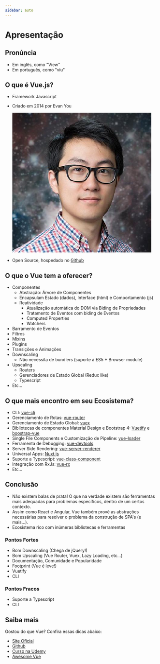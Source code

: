 ```yaml
---
sidebar: auto
---
```


# Apresentação

## Pronúncia

- Em inglês, como "View"
- Em português, como "viu"

## O que é Vue.js?

- Framework Javascript
- Criado em 2014 por Evan You

  ![Evan You](./img/evan-you.jpg)

- Open Source, hospedado no [Github][vue-github]

## O que o Vue tem a oferecer?

- Componentes
  - Abstração: Árvore de Componentes
  - Encapsulam Estado (dados), Interface (html) e Comportamento (js)
  - Reatividade
    - Atualização automática do DOM via Biding de Propriedades
    - Tratamento de Eventos com biding de Eventos
    - Computed Properties
    - Watchers
- Barramento de Eventos
- Filtros
- Mixins
- Plugins
- Transições e Animações
- Downscaling
  - Não necessita de bundlers (suporte à ES5 + Browser module)
- Upscaling
  - Routers
  - Gerenciadores de Estado Global (Redux like)
  - Typescript
- Etc...

## O que mais encontro em seu Ecosistema?

- CLI: [vue-cli][vue-cli]
- Gerenciamento de Rotas: [vue-router][vue-router]
- Gerenciamento de Estado Global: [vuex][vuex]
- Bibliotecas de componentes Material Design e Bootstrap 4: [Vuetify][vuetify] e [boostrap-vue][bootstrap-vue]
- Single File Components e Customização de Pipeline: [vue-loader][vue-loader]
- Ferramenta de Debugging: [vue-devtools][vue-devtools]
- Server Side Rendering: [vue-server-renderer][vue-server-renderer]
- Universal Apps: [Nuxt.js][nuxt]
- Suporte a Typescript: [vue-class-component][vue-class-component]
- Integração com RxJs: [vue-rx][vue-rx]
- Etc...

## Conclusão

- Não existem balas de prata! O que na verdade existem são ferramentas mais adequadas para problemas específicos, dentro de um certos contexto.
- Assim como React e Angular, Vue também provê as abstrações necessárias para resolver o problema da construção de SPA's (e mais...).
- Ecosistema rico com inúmeras bibliotecas e ferramentas

### Pontos Fortes

- Bom Downscaling (Chega de jQuery!)
- Bom Upscaling (Vue Router, Vuex, Lazy Loading, etc...)
- Documentação, Comunidade e Popularidade
- Footprint (Vue é leve!)
- Vuetify
- CLI

### Pontos Fracos

- Suporte a Typescript
- CLI

## Saiba mais

Gostou do que Vue? Confira essas dicas abaixo:

- [Site Oficial][vue-site-oficial]
- [Github][vue-github]
- [Curso na Udemy][vue-udemy]
- [Awesome Vue][vue-awesome]

[vue-site-oficial]: https://vuejs.org
[vue-udemy]: https://www.udemy.com/vuejs-2-the-complete-guide
[vue-awesome]: https://github.com/vuejs/awesome-vue
[vue-github]: https://github.com/vuejs/vue
[vue-cli]: https://github.com/vuejs/vue-cli
[vue-router]: https://router.vuejs.org
[vuex]: https://vuex.vuejs.org
[vue-server-renderer]: https://ssr.vuejs.org
[nuxt]: https://nuxtjs.org
[vue-loader]: https://vue-loader.vuejs.org
[vue-devtools]: https://github.com/vuejs/vue-devtools
[vuetify]: https://vuetifyjs.com
[bootstrap-vue]: https://bootstrap-vue.js.org
[vue-class-component]: https://github.com/vuejs/vue-class-component
[vue-rx]: https://github.com/vuejs/vue-rx
